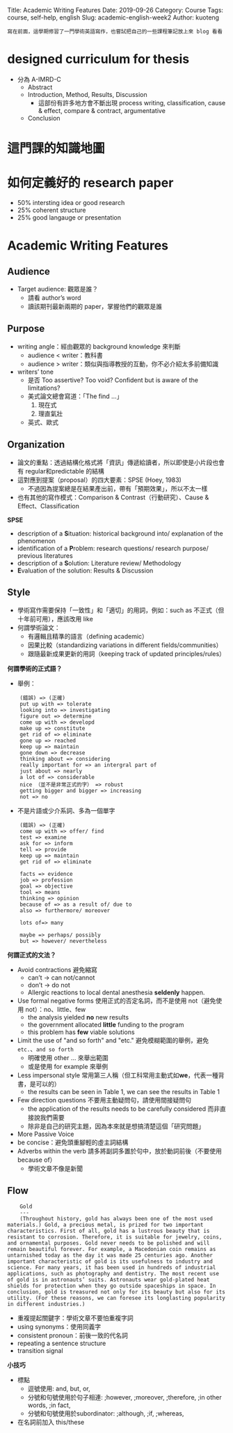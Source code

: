 Title: Academic Writing Features
Date: 2019-09-26
Category: Course
Tags: course, self-help, english
Slug: academic-english-week2
Author: kuoteng
```
寫在前面，這學期修習了一門學術英語寫作，也嘗試把自己的一些課程筆記放上來 blog 看看
```
# designed curriculum for thesis
- 分為 A-IMRD-C
    - Abstract
    - Introduction, Method, Results, Discussion
        - 這部份有許多地方會不斷出現 process writing, classification, cause & effect, compare & contract, argumentative
    - Conclusion
# 這門課的知識地圖

# 如何定義好的 research paper
- 50% intersting idea or good research
- 25% coherent structure
- 25% good langauge or presentation

# Academic Writing Features

## Audience
- Target audience: 觀眾是誰？
    - 請看 author’s word
    - 讀該期刊最新兩期的 paper，掌握他們的觀眾是誰
## Purpose
- writing angle：經由觀眾的 background knowledge 來判斷
    - audience < writer：教科書
    - audience > writer：類似與指導教授的互動，你不必介紹太多前備知識
- writers’ tone
    - 是否 Too assertive? Too void? Confident but is aware of the limitations?
    - 美式論文總會寫道：「The find …」
        1. 現在式
        2. 理直氣壯
    - 英式、歐式
## Organization
- 論文的重點：透過結構化格式將「資訊」傳遞給讀者，所以即使是小片段也會有 regular和predictable 的結構
- 這對應到提案（proposal）的四大要素：SPSE (Hoey, 1983)
    - 不過因為提案總是在結果產出前，帶有「預期效果」，所以不太一樣
- 也有其他的寫作模式：Comparison & Contrast（行動研究）、Cause & Effect、Classification

**SPSE**

- description of a **S**ituation: historical background into/ explanation of the phenomenon
- identification of a **P**roblem: research questions/ research purpose/ previous literatures
- description of a **S**olution: Literature review/ Methodology
- **E**valuation of the solution: Results & Discussion

## Style
- 學術寫作需要保持「一致性」和「適切」的用詞，例如：such as 不正式（但十年前可用），應該改用 like
- 何謂學術論文：
    - 有邏輯且精準的語言（defining academic）
    - 因果比較（standardizing variations in different fields/communities）
    - 跟隨最新成果更新的用詞（keeping track of updated principles/rules）

**何謂學術的正式語？**

- 舉例：
```
    (錯誤) => (正確)
    put up with => tolerate
    looking into => investigating
    figure out => determine
    come up with => developd
    make up => constitute
    get rid of => eliminate
    gone up => reached
    keep up => maintain
    gone down => decrease
    thinking about => considering
    really important for => an intergral part of
    just about => nearly
    a lot of => considerable
    nice （並不是非常正式的字） => robust
    getting bigger and bigger => increasing
    not => no

```
- 不是片語或少介系詞、多為一個單字
```
    (錯誤) => (正確)
    come up with => offer/ find
    test => examine
    ask for => inform
    tell => provide
    keep up => maintain
    get rid of => eliminate

    facts => evidence
    job => profession
    goal => objective
    tool => means
    thinking => opinion
    because of => as a result of/ due to
    also => furthermore/ moreover

    lots of=> many

    maybe => perhaps/ possibly
    but => however/ nevertheless
```
**何謂正式的文法？**

- Avoid contractions 避免縮寫
    - can’t → can not/cannot
    - don’t → do not
    - Allergic reactions to local dental anesthesia **seldenly** happen.
- Use formal negative forms 使用正式的否定名詞，而不是使用 not（避免使用 not）：no、little、few
    - the analysis yielded **no** new results
    - the government allocated **little** funding to the program
    - this problem has **few** viable solutions
- Limit the use of "and so forth" and "etc." 避免模糊範圍的舉例，避免`etc.`、`and so forth`
    - 明確使用 other … 來舉出範圍
    - 或是使用 for example 來舉例
- Less impersonal style 常用第三人稱（但工科常用主動式如**we**，代表一種背書，是可以的）
    - the results can be seen in Table 1, we can see the results in Table 1
- Few direction questions 不要用主動疑問句，請使用間接疑問句
    - the application of the results needs to be carefully considered 而非直接說我們需要
    - 除非是自己的研究主題，因為本來就是想搞清楚這個「研究問題」
- More Passive Voice
- be concise：避免頭重腳輕的虛主詞結構
- Adverbs within the verb 請多將副詞多置於句中，放於動詞前後（不要使用 because of）
    - 學術文章不像是新聞
## Flow
```
    Gold
    ---
    (Throughout history, gold has always been one of the most used materials.) Gold, a precious metal, is prized for two important characteristics. First of all, gold has a lustrous beauty that is resistant to corrosion. Therefore, it is suitable for jewelry, coins, and ornamental purposes. Gold never needs to be polished and will remain beautiful forever. For example, a Macedonian coin remains as untarnished today as the day it was made 25 centuries ago. Another important characteristic of gold is its usefulness to industry and science. For many years, it has been used in hundreds of industrial applications, such as photography and dentistry. The most recent use of gold is in astronauts’ suits. Astronauts wear gold-plated heat shields for protection when they go outside spaceships in space. In conclusion, gold is treasured not only for its beauty but also for its utility. (For these reasons, we can foresee its longlasting popularity in different industries.)
```
- 重複提起關鍵字：學術文章不要怕重複字詞
- using synonyms：使用同義字
- consistent pronoun：前後一致的代名詞
- repeating a sentence structure
- transition signal

**小技巧**

- 標點
    - 逗號使用: and, but, or,
    - 分號和句號使用於句子相連: ;however, ;moreover, ;therefore, ;in other words, ;in fact,
    - 分號和句號使用於subordinator: ;although, ;if, ;whereas,
- 在名詞前加入 this/these

